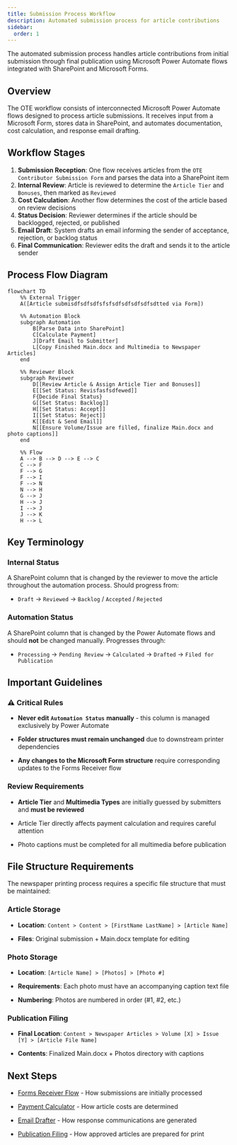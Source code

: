 ```yaml
---
title: Submission Process Workflow
description: Automated submission process for article contributions
sidebar:
  order: 1
---
```

The automated submission process handles article contributions from initial submission through final publication using Microsoft Power Automate flows integrated with SharePoint and Microsoft Forms.

## Overview

The OTE workflow consists of interconnected Microsoft Power Automate flows designed to process article submissions. It receives input from a Microsoft Form, stores data in SharePoint, and automates documentation, cost calculation, and response email drafting.

## Workflow Stages

1. **Submission Reception**: One flow receives articles from the `OTE Contributor Submission Form` and parses the data into a SharePoint item
2. **Internal Review**: Article is reviewed to determine the `Article Tier` and `Bonuses`, then marked as `Reviewed`
3. **Cost Calculation**: Another flow determines the cost of the article based on review decisions
4. **Status Decision**: Reviewer determines if the article should be backlogged, rejected, or published
5. **Email Draft**: System drafts an email informing the sender of acceptance, rejection, or backlog status
6. **Final Communication**: Reviewer edits the draft and sends it to the article sender

## Process Flow Diagram

```mermaid
flowchart TD
    %% External Trigger
    A([Article submisdfsdfsdfsfsfsdfsdfsdfsdfsdtted via Form]) 

    %% Automation Block
    subgraph Automation
        B[Parse Data into SharePoint]
        C[Calculate Payment]
        J[Draft Email to Submitter]
        L[Copy Finished Main.docx and Multimedia to Newspaper Articles]
    end

    %% Reviewer Block
    subgraph Reviewer
        D[[Review Article & Assign Article Tier and Bonuses]]
        E[[Set Status: Revisfasfsdfewed]]
        F{Decide Final Status}
        G[[Set Status: Backlog]]
        H[[Set Status: Accept]]
        I[[Set Status: Reject]]
        K[[Edit & Send Email]]
        N[[Ensure Volume/Issue are filled, finalize Main.docx and photo captions]]
    end

    %% Flow
    A --> B --> D --> E --> C
    C --> F
    F --> G
    F --> I
    F --> N
    N --> H
    G --> J
    H --> J
    I --> J
    J --> K
    H --> L
```

## Key Terminology

### Internal Status

A SharePoint column that is changed by the reviewer to move the article throughout the automation process. Should progress from:

* `Draft` → `Reviewed` → `Backlog` / `Accepted` / `Rejected`

### Automation Status

A SharePoint column that is changed by the Power Automate flows and should **not** be changed manually. Progresses through:

* `Processing` → `Pending Review` → `Calculated` → `Drafted` → `Filed for Publication`

## Important Guidelines

### ⚠️ Critical Rules

* **Never edit** **`Automation Status`** **manually** - this column is managed exclusively by Power Automate

* **Folder structures must remain unchanged** due to downstream printer dependencies

* **Any changes to the Microsoft Form structure** require corresponding updates to the Forms Receiver flow

### Review Requirements

* **Article Tier** and **Multimedia Types** are initially guessed by submitters and **must be reviewed**

* Article Tier directly affects payment calculation and requires careful attention

* Photo captions must be completed for all multimedia before publication

## File Structure Requirements

The newspaper printing process requires a specific file structure that must be maintained:

### Article Storage

* **Location**: `Content > Content > [FirstName LastName] > [Article Name]`

* **Files**: Original submission + Main.docx template for editing

### Photo Storage

* **Location**: `[Article Name] > [Photos] > [Photo #]`

* **Requirements**: Each photo must have an accompanying caption text file

* **Numbering**: Photos are numbered in order (#1, #2, etc.)

### Publication Filing

* **Final Location**: `Content > Newspaper Articles > Volume [X] > Issue [Y] > [Article File Name]`

* **Contents**: Finalized Main.docx + Photos directory with captions

## Next Steps

* [Forms Receiver Flow](./forms-receiver) - How submissions are initially processed

* [Payment Calculator](./payment-calculator) - How article costs are determined

* [Email Drafter](./email-drafter) - How response communications are generated

* [Publication Filing](./publication-filing) - How approved articles are prepared for print